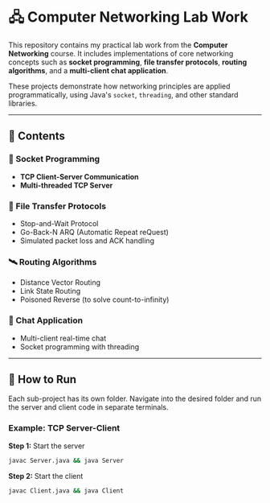 # 🖧 Computer Networking Lab Work

This repository contains my practical lab work from the **Computer Networking** course. It includes implementations of core networking concepts such as **socket programming**, **file transfer protocols**, **routing algorithms**, and a **multi-client chat application**.

These projects demonstrate how networking principles are applied programmatically, using Java's `socket`, `threading`, and other standard libraries.

---

## 📂 Contents

### 🔌 Socket Programming
- **TCP Client-Server Communication**
- **Multi-threaded TCP Server**

### 📁 File Transfer Protocols
- Stop-and-Wait Protocol
- Go-Back-N ARQ (Automatic Repeat reQuest)
- Simulated packet loss and ACK handling

### 🛰️ Routing Algorithms
- Distance Vector Routing
- Link State Routing
- Poisoned Reverse (to solve count-to-infinity)

### 💬 Chat Application
- Multi-client real-time chat
- Socket programming with threading

---

## 🚀 How to Run

Each sub-project has its own folder. Navigate into the desired folder and run the server and client code in separate terminals.

### Example: TCP Server-Client

**Step 1:** Start the server
```bash
javac Server.java && java Server
```

**Step 2:** Start the client
```bash
javac Client.java && java Client
```